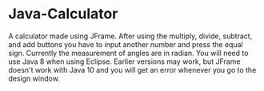 # Java-Calculator
A calculator made using JFrame.
After using the multiply, divide, subtract, and add buttons you have to input another
number and press the equal sign. Currently the measurement of angles are in radian.
You will need to use Java 8 when using Eclipse. Earlier versions may work, but JFrame doesn't work with Java 10
and you will get an error whenever you go to the design window.
